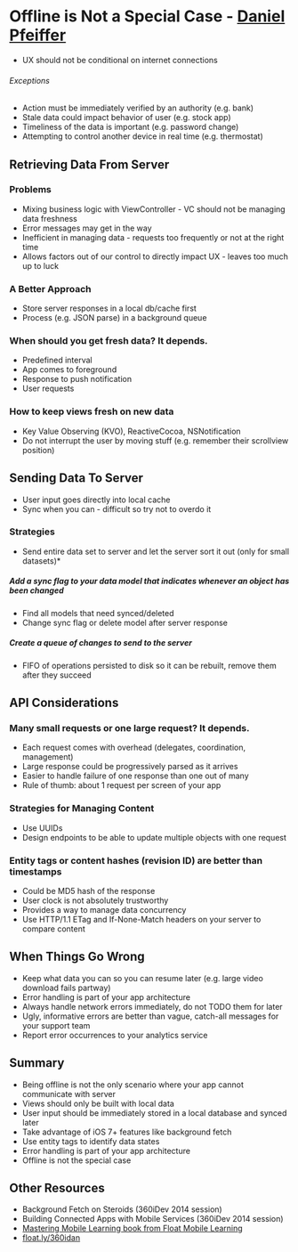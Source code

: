 Offline is Not a Special Case - [Daniel Pfeiffer](http://twitter.com/mediabounds)
=============================

* UX should not be conditional on internet connections
###### Exceptions
* Action must be immediately verified by an authority (e.g. bank)
* Stale data could impact behavior of user (e.g. stock app)
* Timeliness of the data is important (e.g. password change)
* Attempting to control another device in real time (e.g. thermostat)

Retrieving Data From Server
---------------------------
### Problems
* Mixing business logic with ViewController - VC should not be managing data freshness
* Error messages may get in the way
* Inefficient in managing data - requests too frequently or not at the right time
* Allows factors out of our control to directly impact UX - leaves too much up to luck

### A Better Approach
* Store server responses in a local db/cache first
* Process (e.g. JSON parse) in a background queue

### When should you get fresh data? It depends.
* Predefined interval
* App comes to foreground
* Response to push notification
* User requests

### How to keep views fresh on new data
* Key Value Observing (KVO), ReactiveCocoa, NSNotification
* Do not interrupt the user by moving stuff (e.g. remember their scrollview position)

Sending Data To Server
----------------------
* User input goes directly into local cache
* Sync when you can - difficult so try not to overdo it

### Strategies
* Send entire data set to server and let the server sort it out (only for small datasets)* 
##### Add a sync flag to your data model that indicates whenever an object has been changed
* Find all models that need synced/deleted
* Change sync flag or delete model after server response
##### Create a queue of changes to send to the server
* FIFO of operations persisted to disk so it can be rebuilt, remove them after they succeed

API Considerations
------------------
### Many small requests or one large request? It depends.
* Each request comes with overhead (delegates, coordination, management)
* Large response could be progressively parsed as it arrives
* Easier to handle failure of one response than one out of many
* Rule of thumb: about 1 request per screen of your app

### Strategies for Managing Content
* Use UUIDs
* Design endpoints to be able to update multiple objects with one request

### Entity tags or content hashes (revision ID) are better than timestamps
* Could be MD5 hash of the response
* User clock is not absolutely trustworthy
* Provides a way to manage data concurrency
* Use HTTP/1.1 ETag and If-None-Match headers on your server to compare content

When Things Go Wrong
--------------------
* Keep what data you can so you can resume later (e.g. large video download fails partway) 
* Error handling is part of your app architecture
* Always handle network errors immediately, do not TODO them for later
* Ugly, informative errors are better than vague, catch-all messages for your support team
* Report error occurrences to your analytics service

Summary
-------
* Being offline is not the only scenario where your app cannot communicate with server
* Views should only be built with local data
* User input should be immediately stored in a local database and synced later
* Take advantage of iOS 7+ features like background fetch
* Use entity tags to identify data states
* Error handling is part of your app architecture
* Offline is not the special case

Other Resources
---------------
* Background Fetch on Steroids (360iDev 2014 session)
* Building Connected Apps with Mobile Services (360iDev 2014 session)
* [Mastering Mobile Learning book from Float Mobile Learning](http://floatlearning.com/book/mastering-mobile-learning/)
* [float.ly/360idan](http://float.ly/360idan)
